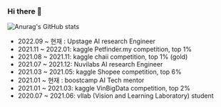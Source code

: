### Hi there 👋


![Anurag's GitHub stats](https://github-readme-stats.vercel.app/api?username=SeHwanJoo&count_private=true)

<!--
**SeHwanJoo/SeHwanJoo** is a ✨ _special_ ✨ repository because its `README.md` (this file) appears on your GitHub profile.

Here are some ideas to get you started:

- 🔭 I’m currently working on ...
- 🌱 I’m currently learning ...
- 👯 I’m looking to collaborate on ...
- 🤔 I’m looking for help with ...
- 💬 Ask me about ...
- 📫 How to reach me: ...
- 😄 Pronouns: ...
- ⚡ Fun fact: ...
-->

- 2022.09 ~ 현재    : Upstage AI research Engineer
- 2021.11 ~ 2022.01: kaggle Petfinder.my competition, top 1%
- 2021.08 ~ 2021.11: kaggle chaii competition, top 1% (gold)
- 2021.07 ~ 2021.12: Nuvilabs AI research Engineer
- 2021.03 ~ 2021.05: kaggle Shopee competition, top 6%
- 2021.01 ~  현재   : boostcamp AI Tech mentor 
- 2021.01 ~ 2021.03: kaggle VinBigData competition, top 2%
- 2020.07 ~ 2021.06: vllab (Vision and Learning Laboratory) student
